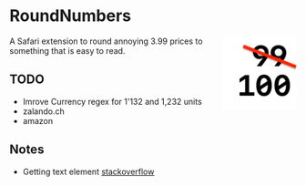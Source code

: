 # RoundNumbers
<img align="right" src="Icon.png">
A Safari extension to round annoying 3.99 prices to something that is easy to read.

## TODO
* Imrove Currency regex for 1'132 and 1,232 units
* zalando.ch
* amazon

## Notes
* Getting text element [stackoverflow](https://stackoverflow.com/questions/4106809/how-can-i-change-an-elements-text-without-changing-its-child-elements)
